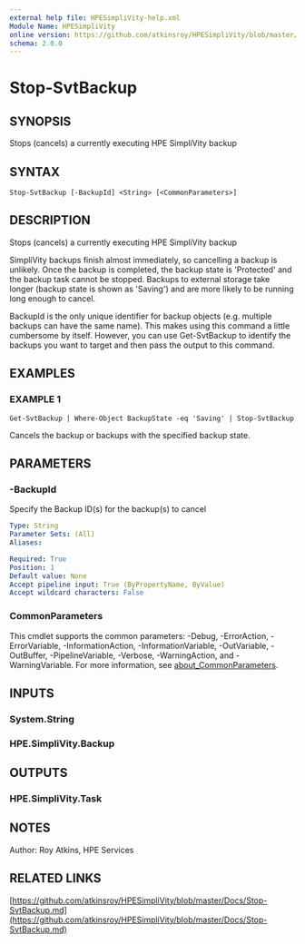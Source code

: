 ```yaml
---
external help file: HPESimpliVity-help.xml
Module Name: HPESimpliVity
online version: https://github.com/atkinsroy/HPESimpliVity/blob/master/Docs/Stop-SvtBackup.md
schema: 2.0.0
---
```


# Stop-SvtBackup

## SYNOPSIS
Stops (cancels) a currently executing HPE SimpliVity backup

## SYNTAX

```
Stop-SvtBackup [-BackupId] <String> [<CommonParameters>]
```

## DESCRIPTION
Stops (cancels) a currently executing HPE SimpliVity backup

SimpliVity backups finish almost immediately, so cancelling a backup is unlikely.
Once the backup is 
completed, the backup state is 'Protected' and the backup task cannot be stopped.
Backups to external 
storage take longer (backup state is shown as 'Saving') and are more likely to be running long enough 
to cancel.

BackupId is the only unique identifier for backup objects (e.g.
multiple backups can have the same name).
This makes using this command a little cumbersome by itself.
However, you can use Get-SvtBackup to identify
the backups you want to target and then pass the output to this command.

## EXAMPLES

### EXAMPLE 1
```
Get-SvtBackup | Where-Object BackupState -eq 'Saving' | Stop-SvtBackup
```

Cancels the backup or backups with the specified backup state.

## PARAMETERS

### -BackupId
Specify the Backup ID(s) for the backup(s) to cancel

```yaml
Type: String
Parameter Sets: (All)
Aliases:

Required: True
Position: 1
Default value: None
Accept pipeline input: True (ByPropertyName, ByValue)
Accept wildcard characters: False
```

### CommonParameters
This cmdlet supports the common parameters: -Debug, -ErrorAction, -ErrorVariable, -InformationAction, -InformationVariable, -OutVariable, -OutBuffer, -PipelineVariable, -Verbose, -WarningAction, and -WarningVariable. For more information, see [about_CommonParameters](http://go.microsoft.com/fwlink/?LinkID=113216).

## INPUTS

### System.String
### HPE.SimpliVity.Backup
## OUTPUTS

### HPE.SimpliVity.Task
## NOTES
Author: Roy Atkins, HPE Services

## RELATED LINKS

[https://github.com/atkinsroy/HPESimpliVity/blob/master/Docs/Stop-SvtBackup.md](https://github.com/atkinsroy/HPESimpliVity/blob/master/Docs/Stop-SvtBackup.md)

